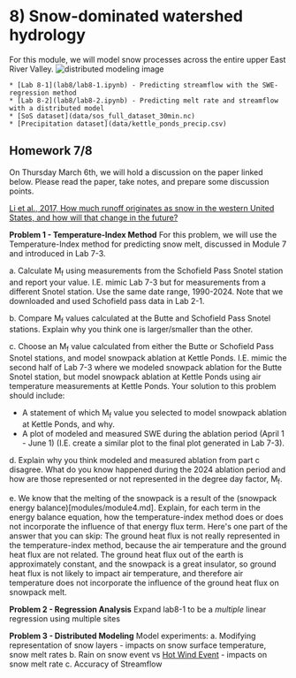# 8) Snow-dominated watershed hydrology

For this module, we will model snow processes across the entire upper East River Valley.
![distributed modeling image](../modules/data/module8_webpage_image.png)

```note
* [Lab 8-1](lab8/lab8-1.ipynb) - Predicting streamflow with the SWE-regression method
* [Lab 8-2](lab8/lab8-2.ipynb) - Predicting melt rate and streamflow with a distributed model
* [SoS dataset](data/sos_full_dataset_30min.nc)
* [Precipitation dataset](data/kettle_ponds_precip.csv)
```

## Homework 7/8
On Thursday March 6th, we will hold a discussion on the paper linked below.
Please read the paper, take notes, and prepare some discussion points.

[Li et al., 2017, How much runoff originates as snow in the western United States, and how will that change in the future?](https://agupubs.onlinelibrary.wiley.com/doi/10.1002/2017GL073551)

**Problem 1 - Temperature-Index Method**
For this problem, we will use the Temperature-Index method for predicting snow melt, discussed in Module 7 and introduced in Lab 7-3.

a. Calculate M<sub>f</sub> using measurements from the Schofield Pass Snotel station and report your value. I.E. mimic Lab 7-3 but for measurements from a different Snotel station. Use the same date range, 1990-2024. Note that we downloaded and used Schofield pass data in Lab 2-1. 

b. Compare M<sub>f</sub> values calculated at the Butte and Schofield Pass Snotel stations. Explain why you think one is larger/smaller than the other.

c. Choose an M<sub>f</sub> value calculated from either the Butte or Schofield Pass Snotel stations, and model snowpack ablation at Kettle Ponds. I.E. mimic the second half of Lab 7-3 where we modeled snowpack ablation for the Butte Snotel station, but model snowpack ablation at Kettle Ponds using air temperature measurements at Kettle Ponds. Your solution to this problem should include:
  * A statement of which M<sub>f</sub> value you selected to model snowpack ablation at Kettle Ponds, and why.
  * A plot of modeled and measured SWE during the ablation period (April 1 - June 1) (I.E. create a similar plot to the final plot generated in Lab 7-3).

d. Explain why you think modeled and measured ablation from part c disagree. What do you know happened during the 2024 ablation period and how are those represented or not represented in the degree day factor, M<sub>f</sub>.

e. We know that the melting of the snowpack is a result of the (snowpack energy balance)[modules/module4.md]. Explain, for each term in the energy balance equation, how the temperature-index method does or does not incorporate the influence of that energy flux term. Here's one part of the answer that you can skip: The ground heat flux is not really represented in the temperature-index method, because the air temperature and the ground heat flux are not related. The ground heat flux out of the earth is approximately constant, and the snowpack is a great insulator, so ground heat flux is not likely to impact air temperature, and therefore air temperature does not incorporate the influence of the ground heat flux on snowpack melt.

**Problem 2 - Regression Analysis**
Expand lab8-1 to be a *multiple* linear regression using multiple sites

**Problem 3 - Distributed Modeling**
Model experiments:
a. Modifying representation of snow layers - impacts on snow surface temperature, snow melt rates
b. Rain on snow event vs [Hot Wind Event](https://youtu.be/8CBCsRZfNDs?si=MOyu350mbcknx90c) - impacts on snow melt rate 
c. Accuracy of Streamflow